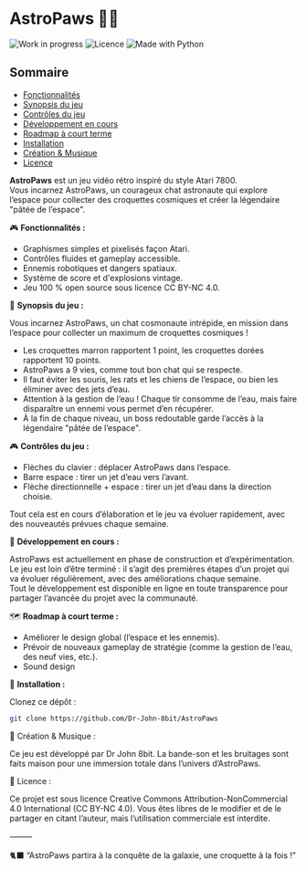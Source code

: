 # AstroPaws 🐾🚀

![Work in progress](https://img.shields.io/badge/status-work--in--progress-yellow)
![Licence](https://img.shields.io/badge/license-CC--BY--NC--4.0-blue)
![Made with Python](https://img.shields.io/badge/made%20with-Python-blue)

## Sommaire

- [Fonctionnalités](#fonctionnalités)
- [Synopsis du jeu](#synopsis-du-jeu)
- [Contrôles du jeu](#contrôles-du-jeu)
- [Développement en cours](#développement-en-cours)
- [Roadmap à court terme](#roadmap-à-court-terme)
- [Installation](#installation)
- [Création & Musique](#création--musique)
- [Licence](#licence)

**AstroPaws** est un jeu vidéo rétro inspiré du style Atari 7800.  
Vous incarnez AstroPaws, un courageux chat astronaute qui explore l’espace pour collecter des croquettes cosmiques et créer la légendaire "pâtée de l’espace".

🎮 **Fonctionnalités :**
- Graphismes simples et pixelisés façon Atari.
- Contrôles fluides et gameplay accessible.
- Ennemis robotiques et dangers spatiaux.
- Système de score et d'explosions vintage.
- Jeu 100 % open source sous licence CC BY-NC 4.0.

🧩 **Synopsis du jeu :**

Vous incarnez AstroPaws, un chat cosmonaute intrépide, en mission dans l’espace pour collecter un maximum de croquettes cosmiques !

- Les croquettes marron rapportent 1 point, les croquettes dorées rapportent 10 points.
- AstroPaws a 9 vies, comme tout bon chat qui se respecte.
- Il faut éviter les souris, les rats et les chiens de l’espace, ou bien les éliminer avec des jets d’eau.
- Attention à la gestion de l’eau ! Chaque tir consomme de l’eau, mais faire disparaître un ennemi vous permet d’en récupérer.
- À la fin de chaque niveau, un boss redoutable garde l’accès à la légendaire "pâtée de l’espace".

🎮 **Contrôles du jeu :**

- Flèches du clavier : déplacer AstroPaws dans l’espace.
- Barre espace : tirer un jet d’eau vers l’avant.
- Flèche directionnelle + espace : tirer un jet d’eau dans la direction choisie.

Tout cela est en cours d’élaboration et le jeu va évoluer rapidement, avec des nouveautés prévues chaque semaine.

🚧 **Développement en cours :**

AstroPaws est actuellement en phase de construction et d’expérimentation.  
Le jeu est loin d’être terminé : il s’agit des premières étapes d’un projet qui va évoluer régulièrement, avec des améliorations chaque semaine.  
Tout le développement est disponible en ligne en toute transparence pour partager l’avancée du projet avec la communauté.

🗺️ **Roadmap à court terme :**

- Améliorer le design global (l’espace et les ennemis).
- Prévoir de nouveaux gameplay de stratégie (comme la gestion de l’eau, des neuf vies, etc.).
- Sound design

💾 **Installation :**

Clonez ce dépôt :

```bash
git clone https://github.com/Dr-John-8bit/AstroPaws
```

🎨 Création & Musique :

Ce jeu est développé par Dr John 8bit.
La bande-son et les bruitages sont faits maison pour une immersion totale dans l’univers d’AstroPaws.

🧩 Licence :

Ce projet est sous licence Creative Commons Attribution-NonCommercial 4.0 International (CC BY-NC 4.0).
Vous êtes libres de le modifier et de le partager en citant l’auteur, mais l’utilisation commerciale est interdite.

⸻

🐈‍⬛ “AstroPaws partira à la conquête de la galaxie, une croquette à la fois !”